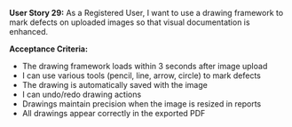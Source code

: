 **User Story 29:** As a Registered User, I want to use a drawing framework to mark defects on uploaded images so that visual documentation is enhanced. 

**Acceptance Criteria:** 

- The drawing framework loads within 3 seconds after image upload 
- I can use various tools (pencil, line, arrow, circle) to mark defects 
- The drawing is automatically saved with the image 
- I can undo/redo drawing actions 
- Drawings maintain precision when the image is resized in reports 
- All drawings appear correctly in the exported PDF 
